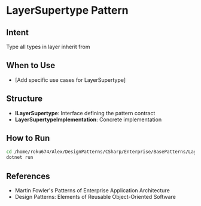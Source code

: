# LayerSupertype Pattern

## Intent
Type all types in layer inherit from

## When to Use
- [Add specific use cases for LayerSupertype]

## Structure
- **ILayerSupertype**: Interface defining the pattern contract
- **LayerSupertypeImplementation**: Concrete implementation

## How to Run
```bash
cd /home/roku674/Alex/DesignPatterns/CSharp/Enterprise/BasePatterns/LayerSupertype
dotnet run
```

## References
- Martin Fowler's Patterns of Enterprise Application Architecture
- Design Patterns: Elements of Reusable Object-Oriented Software
